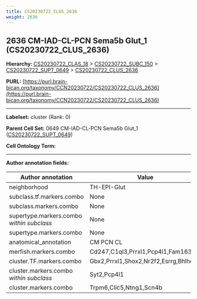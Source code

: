 ```yaml
---
title: CS20230722_CLUS_2636
weight: 2636
---
```

## 2636 CM-IAD-CL-PCN Sema5b Glut_1 (CS20230722_CLUS_2636)
<b>Hierarchy: </b>
[CS20230722_CLAS_18](../CS20230722_CLAS_18) >
[CS20230722_SUBC_150](../CS20230722_SUBC_150) >
[CS20230722_SUPT_0649](../CS20230722_SUPT_0649) >
[CS20230722_CLUS_2636](../CS20230722_CLUS_2636)

**PURL:** [https://purl.brain-bican.org/taxonomy/CCN20230722/CS20230722_CLUS_2636](https://purl.brain-bican.org/taxonomy/CCN20230722/CS20230722_CLUS_2636)

---


**Labelset:** cluster (Rank: 0)

**Parent Cell Set:** 0649 CM-IAD-CL-PCN Sema5b Glut_1 ([CS20230722_SUPT_0649](../CS20230722_SUPT_0649))



**Cell Ontology Term:** 

[MARKER GENES.]: #


---

[TRANSFERRED ANNOTATIONS.]: #


[AUTHOR ANNOTATION FIELDS.]: #


**Author annotation fields:**

| Author annotation | Value |
|-------------------|-------|
|neighborhood|TH-EPI-Glut|
|subclass.tf.markers.combo|None|
|subclass.markers.combo|None|
|supertype.markers.combo _within subclass_|None|
|supertype.markers.combo|None|
|anatomical_annotation|CM PCN CL|
|merfish.markers.combo|Cd247,C1ql3,Prrxl1,Pcp4l1,Fam163a|
|cluster.TF.markers.combo|Gbx2,Prrxl1,Shox2,Nr2f2,Esrrg,Bhlhe22|
|cluster.markers.combo _within subclass_|Syt2,Pcp4l1|
|cluster.markers.combo|Trpm6,Clic5,Ntng1,Scn4b|
